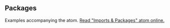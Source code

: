 ## Packages

Examples accompanying the atom.
[Read "Imports & Packages" atom online.](https://stepik.org/lesson/104332/step/1)
